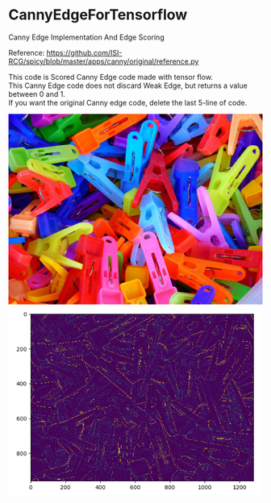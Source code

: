 # CannyEdgeForTensorflow
Canny Edge Implementation And Edge Scoring

Reference: https://github.com/ISI-RCG/spicy/blob/master/apps/canny/original/reference.py

This code is Scored Canny Edge code made with tensor flow.  
This Canny Edge code does not discard Weak Edge, but returns a value between 0 and 1.  
If you want the original Canny edge code, delete the last 5-line of code.  

![test_input](./test_input.bmp) ![output](./output.png)
